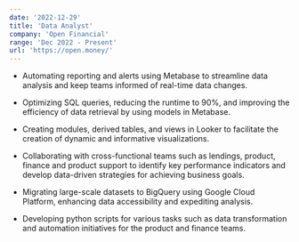 ```yaml
---
date: '2022-12-29'
title: 'Data Analyst'
company: 'Open Financial'
range: 'Dec 2022 - Present'
url: 'https://open.money/'
---
```


- Automating reporting and alerts using Metabase to streamline data analysis and keep teams informed of real-time data changes.

- Optimizing SQL queries, reducing the runtime to 90%, and improving the efficiency of data retrieval by using models in Metabase.

- Creating modules, derived tables, and views in Looker to facilitate the creation of dynamic and informative visualizations.

- Collaborating with cross-functional teams such as lendings, product, finance and product support to identify key performance indicators and develop data-driven strategies for achieving business goals.

- Migrating large-scale datasets to BigQuery using Google Cloud Platform, enhancing data accessibility and expediting analysis.

- Developing python scripts for various tasks such as data transformation and automation initiatives for the product and finance teams.